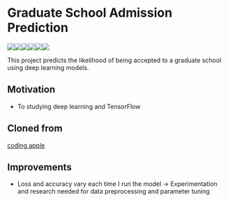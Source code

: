 # Graduate School Admission Prediction
<img src="https://img.shields.io/badge/visualstudiocode-007ACC?style=for-the-badge&logo=visualstudiocode&logoColor=white"><img src="https://img.shields.io/badge/Python-3776AB?style=for-the-badge&logo=Python&logoColor=white"><img src="https://img.shields.io/badge/Tensorflow-FF6F00?style=for-the-badge&logo=Tensorflow&logoColor=white"><img src="https://img.shields.io/badge/Keras-D00000?style=for-the-badge&logo=Keras&logoColor=white"><img src="https://img.shields.io/badge/pandas-150458?style=for-the-badge&logo=pandas&logoColor=white"><img src="https://img.shields.io/badge/Numpy-013243?style=for-the-badge&logo=Numpy&logoColor=white">


This project predicts the likelihood of being accepted to a graduate school using deep learning models.

## Motivation
* To studying deep learning and TensorFlow

## Cloned from
[coding apple](https://codingapple.com/course/python-deep-learning/)

## Improvements
* Loss and accuracy vary each time I run the model -> Experimentation and research needed for data preprocessing and parameter tuning
